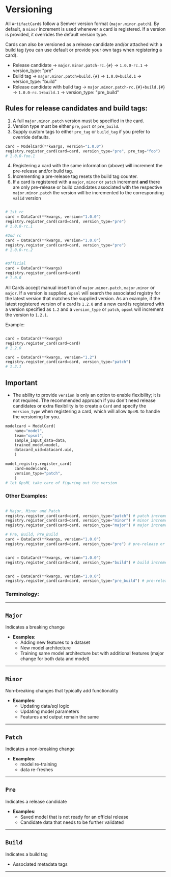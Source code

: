 # Versioning

All `ArtifactCard`s follow a Semver version format (`major.minor.patch`). By default, a `minor` increment is used whenever a card is registered. If a version is provided, it overrides the default version type.

Cards can also be versioned as a release candidate and/or attached with a build tag (you can use default or provide your own tags when registering a card).
- Release candidate -> `major.minor.patch-rc.{#}` -> `1.0.0-rc.1` -> version_type: "pre"
- Build tag -> `major.minor.patch+build.{#}` -> `1.0.0+build.1` -> version_type: "build"
- Release candidate with build tag -> `major.minor.patch-rc.{#}+build.{#}` -> `1.0.0-rc.1+build.1` -> version_type: "pre_build"

## Rules for release candidates and build tags:
1. A full `major.minor.patch` version must be specified in the card.
2. Version type must be either `pre`, `post` or `pre_build`.
3. Supply custom tags to either `pre_tag` or `build_tag` if you prefer to override defaults.

```python
card = ModelCard(**kwargs, version="1.0.0")
registry.register_card(card=card, version_type="pre", pre_tag="foo")
# 1.0.0-foo.1
```

4. Registering a card with the same information (above) will increment the pre-release and/or build tag.
5. Incrementing a pre-release tag resets the build tag counter.
6. If a card is registered with a `major`, `minor` or `patch` increment **and** there are only pre-release or build candidates associated with the respective `major.minor.patch` the version will be incremented to the corresponding `valid` version

```python

# 1st rc
card = DataCard(**kwargs, version="1.0.0")
registry.register_card(card=card, version_type="pre")
# 1.0.0-rc.1

#2nd rc
card = DataCard(**kwargs, version="1.0.0")
registry.register_card(card=card, version_type="pre")
# 1.0.0-rc.2


#Official
card = DataCard(**kwargs)
registry.register_card(card=card)
# 1.0.0
```

All Cards accept manual insertion of `major.minor.patch`, `major.minor` or `major`. If a version is supplied, `opsml` will search the associated registry for the latest version that matches the supplied version. As an example, if the latest registered version of a card is `1.2.0` and a new card is registered with a version specified as `1.2` and a `version_type` or `patch`, `opsml` will increment the version to `1.2.1`.

Example:
```python

card = DataCard(**kwargs)
registry.register_card(card=card)
# 1.2.0

card = DataCard(**kwargs, version="1.2")
registry.register_card(card=card, version_type="patch")
# 1.2.1
```

## Important
- The ability to provide `version` is only an option to enable flexibility; it is not required. The recommended approach if you don't need release candidates or extra flexibility is to create a `Card` and specify the `version_type` when registering a card, which will allow `OpsML` to handle the versioning for you. 

```python
modelcard = ModelCard(
    name="model", 
    team="opsml", 
    sample_input_data=data, 
    trained_model=model,
    datacard_uid=datacard.uid,
    )

model_registry.register_card(
    card=modelcard, 
    version_type="patch",
    )
# let OpsML take care of figuring out the version
```

### Other Examples:

```python

# Major, Minor and Patch
registry.register_card(card=card, version_type="patch") # patch increment 1.0.0 -> 1.0.1
registry.register_card(card=card, version_type="minor") # minor increment (default) 1.0.0 -> 1.1.0
registry.register_card(card=card, version_type="major") # major increment 1.0.0 -> 2.0.0

# Pre, Build, Pre_Build
card = DataCard(**kwargs, version="1.0.0")
registry.register_card(card=card, version_type="pre") # pre-release or release candidate increment -> 1.0.0-rc.1


card = DataCard(**kwargs, version="1.0.0")
registry.register_card(card=card, version_type="build") # build increment -> 1.0.0+build.1


card = DataCard(**kwargs, version="1.0.0")
registry.register_card(card=card, version_type="pre_build") # pre-release and build increment -> 1.0.0-rc.1+build.1
```

### Terminology:

---
## `Major`
Indicates a breaking change

- **Examples**:
    * Adding new features to a dataset
    * New model architecture
    * Training same model architecture but with additional features (major change for both data and model)

---
## `Minor`
Non-breaking changes that typically add functionality

- **Examples**:
    * Updating data/sql logic
    * Updating model parameters
    * Features and output remain the same

---
## `Patch`
Indicates a non-breaking change

- **Examples**:
    * model re-training
    * data re-freshes

---
## `Pre`
Indicates a release candidate

- **Examples**:
    * Saved model that is not ready for an official release
    * Candidate data that needs to be further validated
---
## `Build`
Indicates a build tag

- Associated metadata tags
---
